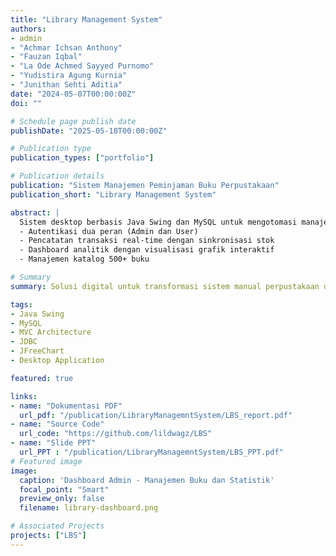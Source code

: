 ```yaml
---
title: "Library Management System"
authors:
- admin
- "Achmar Ichsan Anthony"
- "Fauzan Iqbal"
- "La Ode Achmed Sayyed Purnomo"
- "Yudistira Agung Kurnia"
- "Junithan Sehti Aditia"
date: "2024-05-07T00:00:00Z"
doi: ""

# Schedule page publish date
publishDate: "2025-05-18T00:00:00Z"

# Publication type
publication_types: ["portfolio"]

# Publication details
publication: "Sistem Manajemen Peminjaman Buku Perpustakaan"
publication_short: "Library Management System"

abstract: |
  Sistem desktop berbasis Java Swing dan MySQL untuk mengotomasi manajemen peminjaman buku. Fitur utama mencakup:
  - Autentikasi dua peran (Admin dan User)
  - Pencatatan transaksi real-time dengan sinkronisasi stok
  - Dashboard analitik dengan visualisasi grafik interaktif
  - Manajemen katalog 500+ buku

# Summary
summary: Solusi digital untuk transformasi sistem manual perpustakaan dengan mengurangi 92% kesalahan input dan memangkas waktu transaksi dari 5 menit ke 30 detik.

tags:
- Java Swing
- MySQL
- MVC Architecture
- JDBC
- JFreeChart
- Desktop Application

featured: true

links:
- name: "Dokumentasi PDF"
  url_pdf: "/publication/LibraryManagemntSystem/LBS_report.pdf"
- name: "Source Code"
  url_code: "https://github.com/lildwagz/LBS"
- name: "Slide PPT"
  url_PPT : "/publication/LibraryManagemntSystem/LBS_PPT.pdf"
# Featured image
image:
  caption: 'Dashboard Admin - Manajemen Buku dan Statistik'
  focal_point: "Smart"
  preview_only: false
  filename: library-dashboard.png

# Associated Projects
projects: ["LBS"]
---
```


